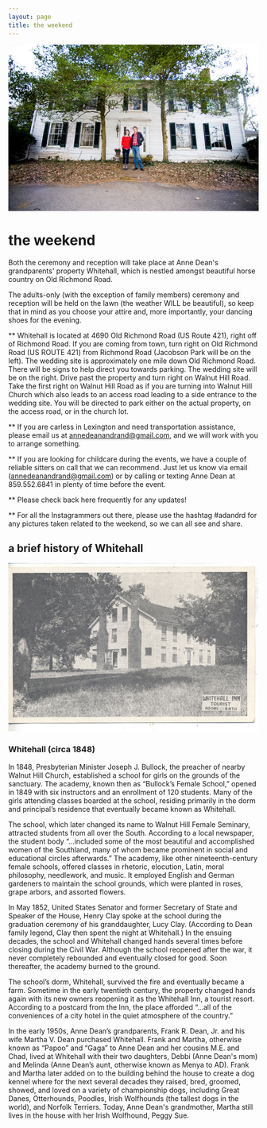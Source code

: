 ```yaml
---
layout: page
title: the weekend
---
```


![Anne Dean and Rand at Whitehall](/public/images/annedeanandrand.jpg)

# the weekend

Both the ceremony and reception will take place at Anne Dean's grandparents' property Whitehall, which is nestled amongst beautiful horse country on Old Richmond Road.

The adults-only (with the exception of family members) ceremony and reception will be held on the lawn (the weather WILL be beautiful), so keep that in mind as you choose your attire and, more importantly, your dancing shoes for the evening.

** Whitehall is located at 4690 Old Richmond Road (US Route 421), right off of Richmond Road. If you are coming from town, turn right on Old Richmond Road (US ROUTE 421) from Richmond Road (Jacobson Park will be on the left). The wedding site is approximately one mile down Old Richmond Road. There will be signs to help direct you towards parking. The wedding site will be on the right. Drive past the property and turn right on Walnut Hill Road. Take the first right on Walnut Hill Road as if you are turning into Walnut Hill Church which also leads to an access road leading to a side entrance to the wedding site. You will be directed to park either on the actual property, on the access road, or in the church lot.


** If you are carless in Lexington and need transportation assistance, please email us at annedeanandrand@gmail.com, and we will work with you to arrange something.


** If you are looking for childcare during the events, we have a couple of reliable sitters on call that we can recommend. Just let us know via email (annedeanandrand@gmail.com) or by calling or texting Anne Dean at 859.552.6841 in plenty of time before the event.


** Please check back here frequently for any updates!

** For all the Instagrammers out there, please use the hashtag  #adandrd for any pictures taken related to the weekend, so we can all see and share.

## a brief history of Whitehall

![Whitehall (circa 1848)](/public/images/postcard.jpg)

### Whitehall (circa 1848)

In 1848, Presbyterian Minister Joseph J. Bullock, the preacher of nearby Walnut Hill Church, established a school for girls on the grounds of the sanctuary. The academy, known then as “Bullock’s Female School,” opened in 1849 with six instructors and an enrollment of 120 students. Many of the girls attending classes boarded at the school, residing primarily in the dorm and principal’s residence that eventually became known as Whitehall.

The school, which later changed its name to Walnut Hill Female Seminary, attracted students from all over the South. According to a local newspaper, the student body “…included some of the most beautiful and accomplished women of the Southland, many of whom became prominent in social and educational circles afterwards.” The academy, like other nineteenth-century female schools, offered classes in rhetoric, elocution, Latin, moral philosophy, needlework, and music. It employed English and German gardeners to maintain the school grounds, which were planted in roses, grape arbors, and assorted flowers.

In May 1852, United States Senator and former Secretary of State and Speaker of the House, Henry Clay spoke at the school during the graduation ceremony of his granddaughter, Lucy Clay. (According to Dean family legend, Clay then spent the night at Whitehall.) In the ensuing decades, the school and Whitehall changed hands several times before closing during the Civil War. Although the school reopened after the war, it never completely rebounded and eventually closed for good. Soon thereafter, the academy burned to the ground.

The school’s dorm, Whitehall, survived the fire and eventually became a farm. Sometime in the early twentieth century, the property changed hands again with its new owners reopening it as the Whitehall Inn, a tourist resort. According to a postcard from the Inn, the place afforded “…all of the conveniences of a city hotel in the quiet atmosphere of the country.”

In the early 1950s, Anne Dean’s grandparents, Frank R. Dean, Jr. and his wife Martha V. Dean purchased Whitehall. Frank and Martha, otherwise known as “Papoo” and “Gaga” to Anne Dean and her cousins M.E. and Chad, lived at Whitehall with their two daughters, Debbi (Anne Dean's mom) and Melinda (Anne Dean’s aunt, otherwise known as Menya to AD). Frank and Martha later added on to the building behind the house to create a dog kennel where for the next several decades they raised, bred, groomed, showed, and loved on a variety of championship dogs, including Great Danes, Otterhounds, Poodles, Irish Wolfhounds (the tallest dogs in the world), and Norfolk Terriers. Today, Anne Dean's grandmother, Martha still lives in the house with her Irish Wolfhound, Peggy Sue.




